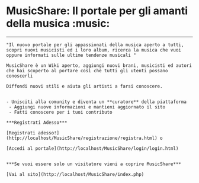 # MusicShare: Il portale per gli amanti della musica :music:
_____________________________________________________

	"Il nuovo portale per gli appassionati della musica aperto a tutti,
	scopri nuovi musicisti ed i loro album, ricerca la musica che vuoi
	oppure informati sulle ultime tendenze musicali "

	MusicShare è un Wiki aperto, aggiungi nuovi brani, musicisti ed autori
	che hai scoperto al portare così che tutti gli utenti possano conoscerli
	
	Diffondi nuovi stili e aiuta gli artisti a farsi conoscere.

	
	- Unisciti alla comunity e diventa un **curatore** della piattaforma
	 - Aggiungi nuove informazioni e mantieni aggiornato il sito
	 - Fatti conoscere per i tuoi contributo

	***Registrati Adesso***
	
	[Registrati adesso!](http://localhost/MusicShare/registrazione/registra.html) o
	
	[Accedi al portale](http://localhost/MusicShare/login/login.html)

	
	***Se vuoi essere solo un visitatore vieni a coprire MusicShare***

	[Vai al sito](http://localhost/MusicShare/index.php)




